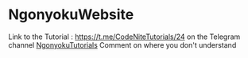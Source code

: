 # NgonyokuWebsite

Link to the Tutorial : https://t.me/CodeNiteTutorials/24 on the Telegram channel [NgonyokuTutorials](https://t.me/NgonyokuTutorials)
Comment on where you don't understand